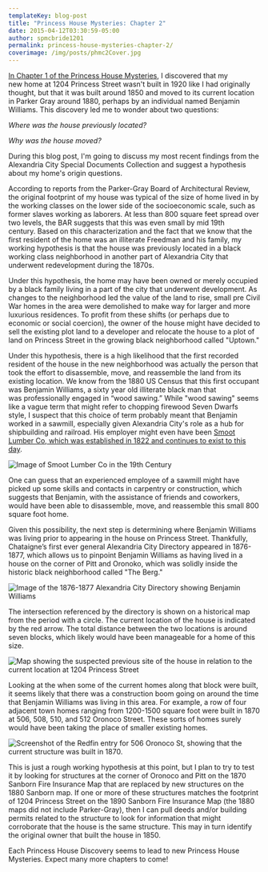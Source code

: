 ```yaml
---
templateKey: blog-post
title: "Princess House Mysteries: Chapter 2"
date: 2015-04-12T03:30:59-05:00   
author: spmcbride1201
permalink: princess-house-mysteries-chapter-2/
coverimage: /img/posts/phmc2Cover.jpg
---
```

<a href="http://spmcb.com/princess-house-mysteries-chapter-1/" target="_blank">In Chapter 1 of the Princess House Mysteries</a>, I discovered that my new home at 1204 Princess Street wasn't built in 1920 like I had originally thought, but that it was built around 1850 and moved to its current location in Parker Gray around 1880, perhaps by an individual named Benjamin Williams. This discovery led me to wonder about two questions:

<em>Where was the house previously located?</em>

<em>Why was the house moved?</em>

During this blog post, I'm going to discuss my most recent findings from the Alexandria City Special Documents Collection and suggest a hypothesis about my home's origin questions.

According to reports from the Parker-Gray Board of Architectural Review, the original footprint of my house was typical of the size of home lived in by the working classes on the lower side of the socioeconomic scale, such as former slaves working as laborers. At less than 800 square feet spread over two levels, the BAR suggests that this was even small by mid 19th century. Based on this characterization and the fact that we know that the first resident of the home was an illiterate Freedman and his family, my working hypothesis is that the house was previously located in a black working class neighborhood in another part of Alexandria City that underwent redevelopment during the 1870s.

Under this hypothesis, the home may have been owned or merely occupied by a black family living in a part of the city that underwent development. As changes to the neighborhood led the value of the land to rise, small pre Civil War homes in the area were demolished to make way for larger and more luxurious residences. To profit from these shifts (or perhaps due to economic or social coercion), the owner of the house might have decided to sell the existing plot land to a developer and relocate the house to a plot of land on Princess Street in the growing black neighborhood called "Uptown."

Under this hypothesis, there is a high likelihood that the first recorded resident of the house in the new neighborhood was actually the person that took the effort to disassemble, move, and reassemble the land from its existing location. We know from the 1880 US Census that this first occupant was Benjamin Williams, a sixty year old illiterate black man that was professionally engaged in “wood sawing.” While "wood sawing" seems like a vague term that might refer to chopping firewood Seven Dwarfs style, I suspect that this choice of term probably meant that Benjamin worked in a sawmill, especially given Alexandria City's role as a hub for shipbuilding and railroad. His employer might even have been <a href="http://www.smootlumber.com/about/" target="_blank">Smoot Lumber Co, which was established in 1822 and continues to exist to this day</a>.

![Image of Smoot Lumber Co in the 19th Century](/img/posts/7.jpg)

One can guess that an experienced employee of a sawmill might have picked up some skills and contacts in carpentry or construction, which suggests that Benjamin, with the assistance of friends and coworkers, would have been able to disassemble, move, and reassemble this small 800 square foot home.

Given this possibility, the next step is determining where Benjamin Williams was living prior to appearing in the house on Princess Street. Thankfully, Chataigne’s first ever general Alexandria City Directory appeared in 1876-1877, which allows us to pinpoint Benjamin Williams as having lived in a house on the corner of Pitt and Oronoko, which was solidly inside the historic black neighborhood called "The Berg."

![Image of the 1876-1877 Alexandria City Directory showing Benjamin Williams](/img/posts/5.jpg)

The intersection referenced by the directory is shown on a historical map from the period with a circle. The current location of the house is indicated by the red arrow. The total distance between the two locations is around seven blocks, which likely would have been manageable for a home of this size.

![Map showing the suspected previous site of the house in relation to the current location at 1204 Princess Street](/img/posts/8.jpg)

Looking at the when some of the current homes along that block were built, it seems likely that there was a construction boom going on around the time that Benjamin Williams was living in this area. For example, a row of four adjacent town homes ranging from 1200-1500 square foot were built in 1870 at 506, 508, 510, and 512 Oronoco Street. These sorts of homes surely would have been taking the place of smaller existing homes.

![Screenshot of the Redfin entry for 506 Oronoco St, showing that the current structure was built in 1870.](/img/posts/6.jpg)

This is just a rough working hypothesis at this point, but I plan to try to test it by looking for structures at the corner of Oronoco and Pitt on the 1870 Sanborn Fire Insurance Map that are replaced by new structures on the 1880 Sanborn map. If one or more of these structures matches the footprint of 1204 Princess Street on the 1890 Sanborn Fire Insurance Map (the 1880 maps did not include Parker-Gray), then I can pull deeds and/or building permits related to the structure to look for information that might corroborate that the house is the same structure. This may in turn identify the original owner that built the house in 1850.

Each Princess House Discovery seems to lead to new Princess House Mysteries. Expect many more chapters to come!
